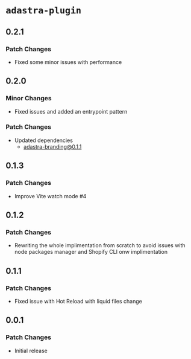 # `adastra-plugin`

## 0.2.1

### Patch Changes

- Fixed some minor issues with performance

## 0.2.0

### Minor Changes

- Fixed issues and added an entrypoint pattern

### Patch Changes

- Updated dependencies
  - adastra-branding@0.1.1

## 0.1.3

### Patch Changes

- Improve Vite watch mode #4

## 0.1.2

### Patch Changes

- Rewriting the whole implimentation from scratch to avoid issues with node packages manager and Shopify CLI onw implimentation

## 0.1.1

### Patch Changes

- Fixed issue with Hot Reload with liquid files change

## 0.0.1

### Patch Changes

- Initial release
